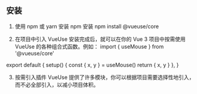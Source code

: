 ﻿## 安装
1. 使用 npm 或 yarn 安装
npm 安装
npm install @vueuse/core

2. 在项目中引入 VueUse
安装完成后，就可以在你的 Vue 3 项目中按需使用 VueUse 的各种组合式函数。例如：
import { useMouse } from '@vueuse/core'

export default {
  setup() {
    const { x, y } = useMouse()
    return { x, y }
  },
}

3. 按需引入插件
VueUse 提供了许多模块，你可以根据项目需要选择性地引入，而不必全部引入，以减小项目体积。